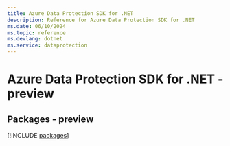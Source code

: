 ```yaml
---
title: Azure Data Protection SDK for .NET
description: Reference for Azure Data Protection SDK for .NET
ms.date: 06/10/2024
ms.topic: reference
ms.devlang: dotnet
ms.service: dataprotection
---
```

# Azure Data Protection SDK for .NET - preview
## Packages - preview
[!INCLUDE [packages](data-protection-index.md)]